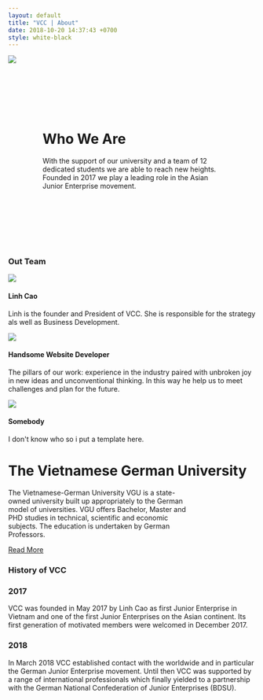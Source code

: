 ```yaml
---
layout: default
title: "VCC | About"
date: 2018-10-20 14:37:43 +0700
style: white-black 
---
```


<!-- Cover -->
<div class="masthead-2 clearfix">
    <div class="container-fluid">
        <div class="row row-eq-height">
            <div class="col">
                <img src="{{page.baseurl}}/images/Who We Are.jpg" id="image-cover">
            </div>
            <div class="col bg-grey" style="padding: 7em 5em;">
                <div class="site-heading">
                        <h1 class="display-2">Who We Are</h1>
                        <p class="lead">With the support of our university and a team of 12 dedicated students we are able to reach new heights. Founded in 2017 we play a leading role in the Asian Junior Enterprise movement.</p>
                </div>
            </div>
        </div>
    </div>
</div>

<!-- What we do -->
<div class="container pb-5 spacing">
    <div class="col-lg-8 text-center mx-auto">
        <h3>Out Team</h3>
    </div>
    <div class="row">
        <div class="col-md-4">
            <div class="card md-4">
                <img src="{{page.baseurl}}/images/Reliability.jpg" class="card-img-top">
                <div class="card-body text-center">
                    <h4>Linh Cao</h4>
                    <p class="card-text">Linh is the founder and President of VCC. She is responsible for the strategy als well as Business Development.</p>
                </div>
            </div>
        </div>
        <div class="col-md-4">
            <div class="card md-4">
                <img src="{{page.baseurl}}/images/Quality.jpg" class="card-img-top">
                <div class="card-body text-center">
                    <h4>Handsome Website Developer</h4>
                    <p class="card-text">The pillars of our work: experience in the industry paired with unbroken joy in new ideas and unconventional thinking. In this way he help us to meet challenges and plan for the future.</p>
                </div>
            </div>
        </div>
        <div class="col-md-4">
            <div class="card md-4">
                <img src="{{page.baseurl}}/images/Up-to-date.jpg" class="card-img-top">
                <div class="card-body text-center">
                    <h4>Somebody</h4>
                    <p class="card-text">I don't know who so i put a template here.</p>
                </div>
            </div>
        </div>
    </div>   
</div>

<!-- Our School -->
<div class="container bg-grey spacing">
    <div class="row">
        <div class="col-lg-6">
            <h1 class="display-3">The Vietnamese German University</h1>
        </div>
        <div class="col-lg-6" style="padding-right: 10em;">
            <p class="lead">The Vietnamese-German University VGU is a state-owned university built up appropriately to the German model of universities. VGU offers Bachelor, Master and PHD studies in technical, scientific and economic subjects. The education is undertaken by German Professors.</p>
            <a href="vgu.edu.vn" class="btn btn-black">Read More</a>
        </div>
    </div>   
</div>

<!-- Procedures -->
<div class="container pt-5 spacing">
    <div class="col-lg-8 text-center mx-auto p-3">
        <h3>History of VCC</h3>
    </div>
    <div class="row row-eq-height">
        <div class="col-lg-6">
            <div class="card-lg-6 text-center bg-grey h-100 p-3">
                <div class="card-body">
                    <h3>2017</h3>
                    <p class="lead">VCC was founded in May 2017 by Linh Cao as first Junior Enterprise in Vietnam and one of the first Junior Enterprises on the Asian continent. Its first generation of motivated members were welcomed in December 2017.</p>
                </div>
            </div>  
        </div>
        <div class="col-lg-6">
            <div class="card-lg-6 text-center bg-grey h-100 p-3">
                <div class="card-body ">
                    <h3>2018</h3>
                    <p class="lead" >In March 2018 VCC established contact with the worldwide and in particular the German Junior Enterprise movement. Until then VCC was supported by a range of international professionals which finally yielded to a partnership with the German National Confederation of Junior Enterprises (BDSU).</p>
                </div>
            </div>  
        </div>
    </div>
</div>








